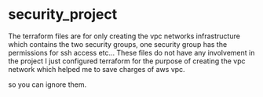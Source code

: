 # security_project

The terraform files are for only creating the vpc networks infrastructure which contains the two security groups, one security group has the permissions for ssh access etc...
These files do not have any involvement in the project I just configured terraform for the purpose of creating the vpc  network which helped me to save charges of aws vpc.

so you can ignore them.

